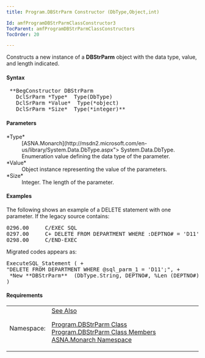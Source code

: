 ```yaml
---
title: Program.DBStrParm Constructor (DbType,Object,int)

Id: amfProgramDBStrParmClassConstructor3
TocParent: amfProgramDBStrParmClassConstructors
TocOrder: 20

---
```


Constructs a new instance of a **DBStrParm** object with the data type, value, and length indicated.

#### Syntax
<pre class="syntax"> **BegConstructor DBStrParm
   DclSrParm *Type*  Type(DbType)
   DclSrParm *Value*  Type(*object)
   DclSrParm *Size*  Type(*integer)**       </pre>

#### Parameters
<dl>
        <dt>
 *Type* 
        </dt>
        <dd>
          [ASNA.Monarch](http://msdn2.microsoft.com/en-us/library/System.Data.DbType.aspx">
        System.Data.DbType</a>. Enumeration value defining the data
        type of the parameter.</dd>
        <dt>
 *Value* 
        </dt>
        <dd>Object instance representing the value of the
        parameters.</dd>
        <dt>
 *Size* 
        </dt>
        <dd>Integer. The length of the parameter.</dd>
</dl>

#### Examples
The following shows an example of a DELETE statement with one parameter. If the legacy source contains:
<pre class="libCScode">
0296.00     C/EXEC SQL
0297.00     C+ DELETE FROM DEPARTMENT WHERE :DEPTNO# = 'D11'
0298.00     C/END-EXEC
</pre>

Migrated codes appears as:
<pre class="example">
ExecuteSQL_Statement ( +
"DELETE FROM DEPARTMENT WHERE @sql_parm_1 = 'D11';", +
 *New **DBStrParm**  (DbType.String, DEPTNO#, %Len (DEPTNO#)) +
)
</pre>

<!-- start -->

#### Requirements
<table class="dttable" cellspacing="0" cellpadding="4" width="60%">
           <colgroup>
            <col width="15%" style="font-weight:bold" />
            <col width="85%" />
          </colgroup>
          <tr>
            <td>Namespace:</td>
            <td><a href="amfMonarchNamespace.html)</td>
          </tr>
          <tr>
            <td>Assembly:</td>
            <td>ASNA.VisualRPG.Runtime.DLL</td>
          </tr>
         <tr>
            <td>Platforms:</td>
            <td> Windows Server 2012, Windows Server 2012 R2, Windows Server 2016, Windows 7, Windows 8 Pro, Windows 10 Pro</td>
         </tr>
</table>

<!-- end -->

#### See Also
[ Program.DBStrParm Class](amfProgramDBStrParmClass.html) <br /> [ Program.DBStrParm Class Members](amfProgramDBStrParmClassMembers.html) <br /> [ASNA.Monarch Namespace](amfMonarchNamespace.html) 
